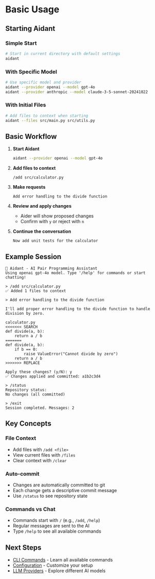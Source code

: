 # Basic Usage

## Starting Aidant

### Simple Start
```bash
# Start in current directory with default settings
aidant
```

### With Specific Model
```bash
# Use specific model and provider
aidant --provider openai --model gpt-4o
aidant --provider anthropic --model claude-3-5-sonnet-20241022
```

### With Initial Files
```bash
# Add files to context when starting
aidant --files src/main.py src/utils.py
```

## Basic Workflow

1. **Start Aidant**
   ```bash
   aidant --provider openai --model gpt-4o
   ```

2. **Add files to context**
   ```
   /add src/calculator.py
   ```

3. **Make requests**
   ```
   Add error handling to the divide function
   ```

4. **Review and apply changes**
   - Aider will show proposed changes
   - Confirm with `y` or reject with `n`

5. **Continue the conversation**
   ```
   Now add unit tests for the calculator
   ```

## Example Session

```
🤖 Aidant - AI Pair Programming Assistant
Using openai gpt-4o model. Type '/help' for commands or start chatting!

> /add src/calculator.py
✅ Added 1 files to context

> Add error handling to the divide function

I'll add proper error handling to the divide function to handle division by zero.

calculator.py
<<<<<<< SEARCH
def divide(a, b):
    return a / b
=======
def divide(a, b):
    if b == 0:
        raise ValueError("Cannot divide by zero")
    return a / b
>>>>>>> REPLACE

Apply these changes? (y/N): y
✅ Changes applied and committed: a1b2c3d4

> /status
Repository status:
No changes (all committed)

> /exit
Session completed. Messages: 2
```

## Key Concepts

### File Context
- Add files with `/add <file>`
- View current files with `/files`
- Clear context with `/clear`

### Auto-commit
- Changes are automatically committed to git
- Each change gets a descriptive commit message
- Use `/status` to see repository state

### Commands vs Chat
- Commands start with `/` (e.g., `/add`, `/help`)
- Regular messages are sent to the AI
- Type `/help` to see all available commands

## Next Steps

- [CLI Commands](cli-commands.md) - Learn all available commands
- [Configuration](configuration.md) - Customize your setup
- [LLM Providers](llm-providers.md) - Explore different AI models